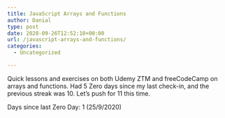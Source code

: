 ```yaml
---
title: JavaScript Arrays and Functions
author: Danial
type: post
date: 2020-09-26T12:52:10+00:00
url: /javascript-arrays-and-functions/
categories:
  - Uncategorized

---
```

Quick lessons and exercises on both Udemy ZTM and freeCodeCamp on arrays and functions. Had 5 Zero days since my last check-in, and the previous streak was 10. Let&#8217;s push for 11 this time.

Days since last Zero Day: 1 (25/9/2020)